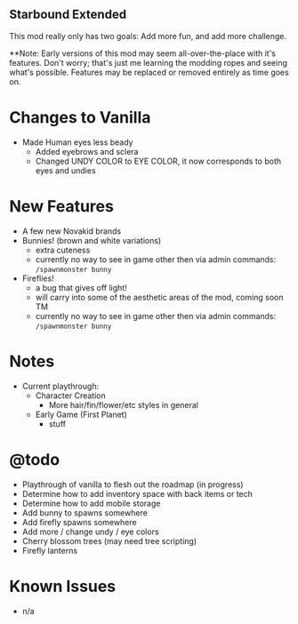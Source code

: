## Starbound Extended

This mod really only has two goals: Add more fun, and add more challenge.

**Note: Early versions of this mod may seem all-over-the-place with it's features. Don't worry; that's just me learning the modding ropes and seeing what's possible. Features may be replaced or removed entirely as time goes on.

Changes to Vanilla
==================
- Made Human eyes less beady
  - Added eyebrows and sclera
  - Changed UNDY COLOR to EYE COLOR, it now corresponds to both eyes and undies

New Features
============
- A few new Novakid brands
- Bunnies! (brown and white variations)
  - extra cuteness
  - currently no way to see in game other then via admin commands: `/spawnmonster bunny`
- Fireflies!
  - a bug that gives off light!
  - will carry into some of the aesthetic areas of the mod, coming soon TM
  - currently no way to see in game other then via admin commands: `/spawnmonster bunny`

Notes
=====
- Current playthrough:
  - Character Creation
    - More hair/fin/flower/etc styles in general
  - Early Game (First Planet)
    - stuff

@todo
======
- Playthrough of vanilla to flesh out the roadmap (in progress)
- Determine how to add inventory space with back items or tech
- Determine how to add mobile storage
- Add bunny to spawns somewhere
- Add firefly spawns somewhere
- Add more / change undy / eye colors
- Cherry blossom trees (may need tree scripting)
- Firefly lanterns

Known Issues
============
- n/a
